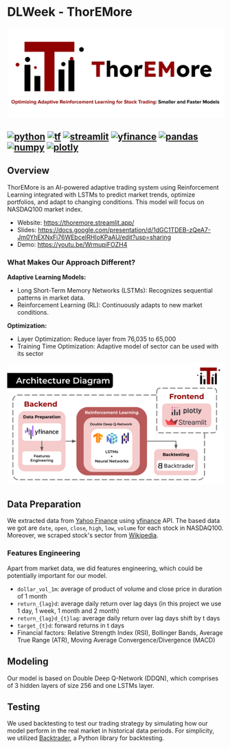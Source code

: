 # DLWeek - ThorEMore

[![logo](./assets/ThorEMore.svg)](https://thoremore.streamlit.app/)

[![python](https://img.shields.io/badge/Python-FFD43B?style=for-the-badge&logo=python&logoColor=blue)](https://www.python.org/)
[![tf](https://img.shields.io/badge/TensorFlow-FF6F00?style=for-the-badge&logo=tensorflow&logoColor=white)](https://www.tensorflow.org/)
[![streamlit](https://img.shields.io/badge/Streamlit-FF4B4B?style=for-the-badge&logo=Streamlit&logoColor=white)](https://streamlit.io/)
[![yfinance](https://img.shields.io/badge/Yfinance-6001D2?style=for-the-badge&logo=&logoColor=white)](https://yfinance-python.org/)
[![pandas](https://img.shields.io/badge/Pandas-2C2D72?style=for-the-badge&logo=pandas&logoColor=white)](https://pandas.pydata.org/)
[![numpy](https://img.shields.io/badge/Numpy-777BB4?style=for-the-badge&logo=numpy&logoColor=white)](https://numpy.org/)
[![plotly](https://img.shields.io/badge/Plotly-239120?style=for-the-badge&logo=plotly&logoColor=white)](https://plotly.com/)
---
## Overview
ThorEMore is an AI-powered adaptive trading system using Reinforcement Learning integrated with LSTMs to predict market trends, optimize portfolios, and adapt to changing conditions. This model will focus on NASDAQ100 market index.

* Website: https://thoremore.streamlit.app/
* Slides: https://docs.google.com/presentation/d/1dGC1TDEB-zQeA7-Jm0YhEXNxFi76WEbceIRHIoKPaAU/edit?usp=sharing
* Demo: https://youtu.be/WrmupiFOZH4

### What Makes Our Approach Different?
**Adaptive Learning Models:**
* Long Short-Term Memory Networks (LSTMs): Recognizes sequential patterns in market data.
* Reinforcement Learning (RL): Continuously adapts to new market conditions.

**Optimization:**
* Layer Optimization: Reduce layer from 76,035 to 65,000 
* Training Time Optimization: Adaptive model of sector can be used with its sector 

![Architecture Diagram](./assets/Architecture.svg)

## Data Preparation

We extracted data from [Yahoo Finance](https://finance.yahoo.com/) using [yfinance](https://yfinance-python.org/) API. The based data we got are `date`, `open`, `close`, `high`, `low`, `volume` for each stock in NASDAQ100. Moreover, we scraped stock's sector from [Wikipedia](https://en.wikipedia.org/wiki/Nasdaq-100).

### Features Engineering
Apart from market data, we did features engineering, which could be potentially important for our model.
* `dollar_vol_1m`: average of product of volume and close price in duration of 1 month 
* `return_{lag}d`: average daily return over lag days (in this project we use 1 day, 1 week, 1 month and 2 month)
* `return_{lag}d_{t}lag`: average daily return over lag days shift by t days
* `target_{t}d`: forward returns in t days
* Financial factors: Relative Strength Index (RSI), Bollinger Bands, Average True Range (ATR), Moving Average Convergence/Divergence (MACD)

## Modeling
Our model is based on Double Deep Q-Network (DDQN), which comprises of 3 hidden layers of size 256 and one LSTMs layer.

## Testing
We used backtesting to test our trading strategy by simulating how our model perform in the real market in historical data periods. For simplicity, we utilized [Backtrader](https://www.backtrader.com/), a Python library for backtesting.
